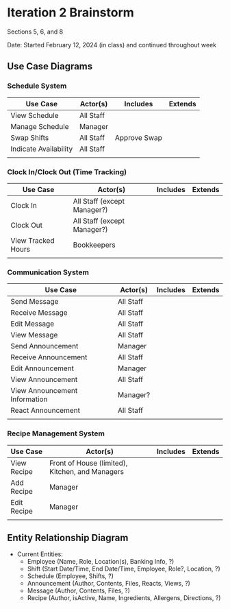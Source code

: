 # Iteration 2 Brainstorm

Sections 5, 6, and 8

Date: Started February 12, 2024 (in class) and continued throughout week

## Use Case Diagrams
### Schedule System
| Use Case              | Actor(s)  | Includes     | Extends |
|-----------------------|-----------|--------------|---------|
| View Schedule         | All Staff |              |         |
| Manage Schedule       | Manager   |              |         |
| Swap Shifts           | All Staff | Approve Swap |         |
| Indicate Availability | All Staff |              |         |
|                       |           |              |         |

### Clock In/Clock Out (Time Tracking)

| Use Case           | Actor(s)                    | Includes | Extends |
|--------------------|-----------------------------|----------|---------|
| Clock In           | All Staff (except Manager?) |          |         |
| Clock Out          | All Staff (except Manager?) |          |         |
| View Tracked Hours | Bookkeepers                 |          |         |
|                    |                             |          |         |

### Communication System
| Use Case                      | Actor(s)  | Includes | Extends |
|-------------------------------|-----------|----------|---------|
| Send Message                  | All Staff |          |         |
| Receive Message               | All Staff |          |         |
| Edit Message                  | All Staff |          |         |
| View Message                  | All Staff |          |         |
| Send Announcement             | Manager   |          |         |
| Receive Announcement          | All Staff |          |         |
| Edit Announcement             | Manager   |          |         |
| View Announcement             | All Staff |          |         |
| View Announcement Information | Manager?  |          |         |
| React Announcement            | All Staff |          |         |
|                               |           |          |         |

### Recipe Management System
| Use Case    | Actor(s)                                        | Includes | Extends |
|-------------|-------------------------------------------------|----------|---------|
| View Recipe | Front of House (limited), Kitchen, and Managers |          |         |
| Add Recipe  | Manager                                         |          |         |
| Edit Recipe | Manager                                         |          |         |
|             |                                                 |          |         |

## Entity Relationship Diagram
- Current Entities:
   - Employee (Name, Role, Location(s), Banking Info, ?)
   - Shift (Start Date/Time, End Date/Time, Employee, Role?, Location, ?) 
   - Schedule (Employee, Shifts, ?)
   - Announcement (Author, Contents, Files, Reacts, Views, ?)
   - Message (Author, Contents, Files, ?)
   - Recipe (Author, isActive, Name, Ingredients, Allergens, Directions, ?)
